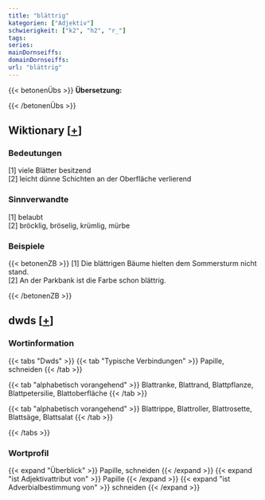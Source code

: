 ```yaml
---
title: "blättrig"
kategorien: ["Adjektiv"]
schwierigkeit: ["k2", "h2", "r_"]
tags:
series:
mainDornseiffs:
domainDornseiffs:
url: "blättrig"
---
```


{{< betonenÜbs >}}
**Übersetzung:**  
  
{{< /betonenÜbs >}}

## Wiktionary [[+](https://de.wiktionary.org/wiki/blättrig)]

### Bedeutungen
[1] viele Blätter besitzend  
[2] leicht dünne Schichten an der Oberfläche verlierend  

### Sinnverwandte
[1] belaubt  
[2] bröcklig, bröselig, krümlig, mürbe  

### Beispiele
{{< betonenZB >}}
[1] Die blättrigen Bäume hielten dem Sommersturm nicht stand.  
[2] An der Parkbank ist die Farbe schon blättrig.  

{{< /betonenZB >}}


## dwds [[+](https://www.dwds.de/wb/blättrig)]

### Wortinformation
{{< tabs "Dwds" >}}
{{< tab "Typische Verbindungen" >}}
Papille, schneiden
{{< /tab >}}

{{< tab "alphabetisch vorangehend" >}}
Blattranke, Blattrand, Blattpflanze, Blattpetersilie, Blattoberfläche
{{< /tab >}}

{{< tab "alphabetisch vorangehend" >}}
Blattrippe, Blattroller, Blattrosette, Blattsäge, Blattsalat
{{< /tab >}}

{{< /tabs >}}

### Wortprofil
{{< expand "Überblick" >}} Papille, schneiden {{< /expand >}}
{{< expand "ist Adjektivattribut von" >}} Papille {{< /expand >}}
{{< expand "ist Adverbialbestimmung von" >}} schneiden {{< /expand >}}

